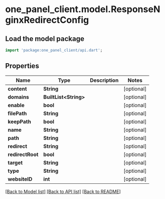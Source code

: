 # one_panel_client.model.ResponseNginxRedirectConfig

## Load the model package
```dart
import 'package:one_panel_client/api.dart';
```

## Properties
Name | Type | Description | Notes
------------ | ------------- | ------------- | -------------
**content** | **String** |  | [optional] 
**domains** | **BuiltList&lt;String&gt;** |  | [optional] 
**enable** | **bool** |  | [optional] 
**filePath** | **String** |  | [optional] 
**keepPath** | **bool** |  | [optional] 
**name** | **String** |  | [optional] 
**path** | **String** |  | [optional] 
**redirect** | **String** |  | [optional] 
**redirectRoot** | **bool** |  | [optional] 
**target** | **String** |  | [optional] 
**type** | **String** |  | [optional] 
**websiteID** | **int** |  | [optional] 

[[Back to Model list]](../README.md#documentation-for-models) [[Back to API list]](../README.md#documentation-for-api-endpoints) [[Back to README]](../README.md)


